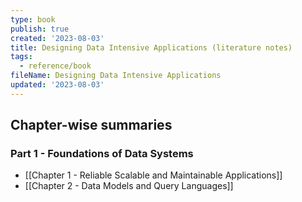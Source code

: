 ```yaml
---
type: book
publish: true
created: '2023-08-03'
title: Designing Data Intensive Applications (literature notes)
tags:
  - reference/book
fileName: Designing Data Intensive Applications
updated: '2023-08-03'
---
```


## Chapter-wise summaries

### Part 1 - Foundations of Data Systems
- [[Chapter 1 - Reliable Scalable and Maintainable Applications]]
- [[Chapter 2 - Data Models and Query Languages]]
